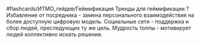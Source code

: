 #flashcards/ИТМО_гейдев/Геймификация 
Тренды для геймификации
?
Избавление от посредника - замена персонального взаимодействия на более доступную цифровую модель.
Социальные сети - поддержка и сбор людей, преследующих ту же цель.
Мудрость толпы - мотивирует людей коллективно искать решения.